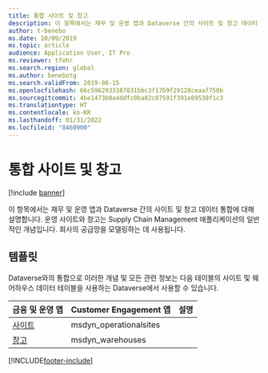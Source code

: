 ```yaml
---
title: 통합 사이트 및 창고
description: 이 항목에서는 재무 및 운영 앱과 Dataverse 간의 사이트 및 창고 데이터 통합에 대해 설명합니다.
author: t-benebo
ms.date: 10/09/2019
ms.topic: article
audience: Application User, IT Pro
ms.reviewer: tfehr
ms.search.region: global
ms.author: benebotg
ms.search.validFrom: 2019-08-15
ms.openlocfilehash: 66c5962933387831bbc3f17b9f29128ceaaf750b
ms.sourcegitcommit: 4be1473b0a4ddfc0ba82c07591f391e89538f1c3
ms.translationtype: HT
ms.contentlocale: ko-KR
ms.lasthandoff: 01/31/2022
ms.locfileid: "8460900"
---
```

# <a name="integrated-sites-and-warehouses"></a>통합 사이트 및 창고

[!include [banner](../../includes/banner.md)]



이 항목에서는 재무 및 운영 앱과 Dataverse 간의 사이트 및 창고 데이터 통합에 대해 설명합니다. 운영 사이트와 창고는 Supply Chain Management 애플리케이션의 일반적인 개념입니다. 회사의 공급망을 모델링하는 데 사용됩니다.

## <a name="templates"></a>템플릿

Dataverse와의 통합으로 이러한 개념 및 모든 관련 정보는 다음 테이블의 사이트 및 웨어하우스 데이터 테이블을 사용하는 Dataverse에서 사용할 수 있습니다.

금융 및 운영 앱 | Customer Engagement 앱     | 설명
--------------------------|---------------------------|---
[사이트](mapping-reference.md#156) | msdyn_operationalsites | |
[창고](mapping-reference.md#204) | msdyn_warehouses | |

[!INCLUDE[footer-include](../../../../includes/footer-banner.md)]
